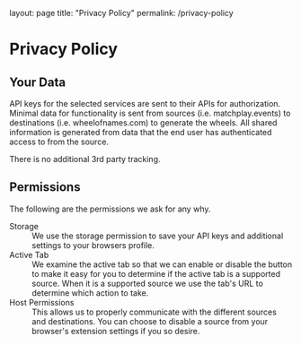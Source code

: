 layout: page
title: "Privacy Policy"
permalink: /privacy-policy

# Privacy Policy

## Your Data
API keys for the selected services are sent to their APIs for authorization. Minimal data for functionality is sent from <span class="abbr" title="i.e. matchplay.events">sources</span> (i.e. matchplay.events) to <span class="abbr" title="wheelofnames.com">destinations</span> (i.e. wheelofnames.com) to generate the wheels. All shared information is generated from data that the end user has authenticated access to from the source.

There is no additional 3rd party tracking.

## Permissions
The following are the permissions we ask for any why.

<dl>
  <dt>Storage</dt>
  <dd>We use the storage permission to save your API keys and additional settings to your browsers profile.</dd>

  <dt>Active Tab</dt>
  <dd>We examine the active tab so that we can enable or disable the button to make it easy for you to determine if the active tab is a supported source. When it is a supported source we use the tab's URL to determine which action to take.</dd>

  <dt>Host Permissions</dt>
  <dd>This allows us to properly communicate with the different <span class="abbr" title="ie. matchplay.events">sources</span> and <span class="abbr" title="ie. wheelofnames.com">destinations</span>. You can choose to disable a source from your browser's extension settings if you so desire.</dd>
</dl>
